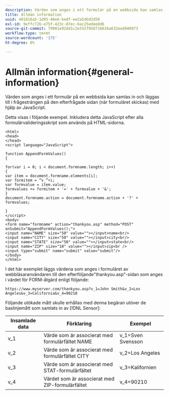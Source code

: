 ```yaml
---
description: Värden som anges i ett formulär på en webbsida kan samlas in och läggas till i frågesträngen på den efterfrågade sidan (när formuläret skickas) med hjälp av JavaScript.
title: Allmän information
uuid: 401816a5-1d95-48e6-bedf-ee2a5dbd2d50
exl-id: 9effc72b-e75f-423c-87ec-6ac25edee8d6
source-git-commit: 79981e92dd1c2e552f958716626a632ead940973
workflow-type: tm+mt
source-wordcount: '175'
ht-degree: 0%

---
```


# Allmän information{#general-information}

Värden som anges i ett formulär på en webbsida kan samlas in och läggas till i frågesträngen på den efterfrågade sidan (när formuläret skickas) med hjälp av JavaScript.

Detta visas i följande exempel. Inkludera detta JavaScript efter alla formulärvalideringsskript som används på HTML-sidorna.

```
<html>
<head>
</head>
<script language="JavaScript">

function AppendFormValues()
{

for(var i = 0; i < document.formname.length; i++)
{
var item = document.formname.elements[i];
var formitem = “v_”+i;
var formvalue = item.value;
formvalues += formitem + '=' + formvalue + '&';
}
document.formname.action = document.formname.action + '?' + formvalues;

}
</script>
<body>
<form name="formname" action="thankyou.asp" method="POST" onSubmit="AppendFormValues();">
<input name="NAME" size="50" value=""></input>name<br/>
<input name="CITY" size="50" value=""></input>city<br/>
<input name="STATE" size="50" value=""></input>state<br/>
<input name="ZIP" size="10" value=""></input>zip<br />
<input type="submit" name="submit" value="submit"/>
</body>
</html>
```

I det här exemplet läggs värdena som anges i formuläret av webbläsaranvändaren till den efterföljande&quot;thankyou.asp&quot;-sidan som anges i värdet för FORM-åtgärd enligt följande:

```
https://www.myserver.com/thankyou.asp?v_1=John Smith&v_2=Los Angeles&v_3=California&v_4=90210
```

Följande utökade mått skulle erhållas med denna begäran utöver de baslinjemått som samlats in av [!DNL Sensor]:

| Insamlade data | Förklaring | Exempel |
|---|---|---|
| v_1 | Värde som är associerat med formulärfältet NAME | v_1=Sven Svensson |
| v_2 | Värde som är associerat med formulärfältet CITY | v_2=Los Angeles |
| v_3 | Värde som är associerat med STAT-formulärfältet | v_3=Kalifornien |
| v_4 | Värdet som är associerat med ZIP-formulärfältet | v_4=90210 |

